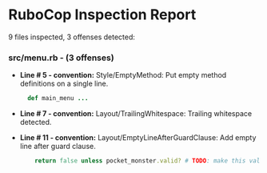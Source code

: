 # RuboCop Inspection Report

9 files inspected, 3 offenses detected:

### src/menu.rb - (3 offenses)
  * **Line # 5 - convention:** Style/EmptyMethod: Put empty method definitions on a single line.

    ```rb
      def main_menu ...
    ```

  * **Line # 7 - convention:** Layout/TrailingWhitespace: Trailing whitespace detected.

  * **Line # 11 - convention:** Layout/EmptyLineAfterGuardClause: Add empty line after guard clause.

    ```rb
        return false unless pocket_monster.valid? # TODO: make this valid? meth
    ```

